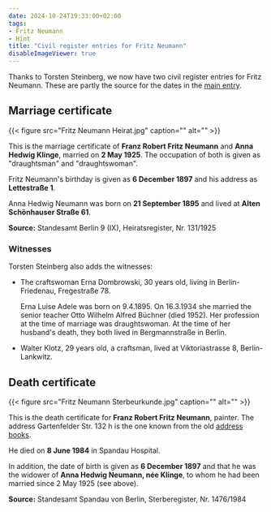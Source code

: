 ```yaml
---
date: 2024-10-24T19:33:00+02:00
tags:
- Fritz Neumann
- Hint
title: "Civil register entries for Fritz Neumann"
disableImageViewer: true
---
```


Thanks to Torsten Steinberg, we now have two civil register entries for Fritz Neumann. These are partly the source for the dates in the [main entry](/post/fritz-neumann-spandauer-volksblatt-19-2-1972/).

## Marriage certificate

{{< figure src="Fritz Neumann Heirat.jpg" caption="" alt="" >}}

This is the marriage certificate of **Franz Robert Fritz Neumann** and **Anna Hedwig Klinge**, married on **2 May 1925**. The occupation of both is given as "draughtsman" and "draughtswoman".

Fritz Neumann's birthday is given as **6 December 1897** and his address as **Lettestraße 1**.

Anna Hedwig Neumann was born on **21 September 1895** and lived at **Alten Schönhauser Straße 61**.

**Source:** Standesamt Berlin 9 (IX), Heiratsregister, Nr. 131/1925

### Witnesses

Torsten Steinberg also adds the witnesses:
* The craftswoman Erna Dombrowski, 30 years old, living in Berlin-Friedenau, Fregestraße 78.

  Erna Luise Adele was born on 9.4.1895. On 16.3.1934 she married the senior teacher Otto Wilhelm Alfred Büchner (died 1952). Her profession at the time of marriage was draughtswoman. At the time of her husband's death, they both lived in Bergmannstraße in Berlin.
* Walter Klotz, 29 years old, a craftsman, lived at Viktoriastrasse 8, Berlin-Lankwitz.

## Death certificate

{{< figure src="Fritz Neumann Sterbeurkunde.jpg" caption="" alt="" >}}

This is the death certificate for **Franz Robert Fritz Neumann**, painter. The address Gartenfelder Str. 132 h is the one known from the old [address books](/post/fritz-neumann-address-book-berlin/).

He died on **8 June 1984** in Spandau Hospital.

In addition, the date of birth is given as **6 December 1897** and that he was the widower of **Anna Hedwig Neumann, née Klinge**, to whom he had been married since 2 May 1925 (see above).

**Source:** Standesamt Spandau von Berlin, Sterberegister, Nr. 1476/1984
